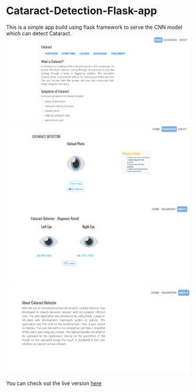 # Cataract-Detection-Flask-app
This is a simple app build using flask framework to serve the CNN model which can detect Cataract.
![ui](UI-imgaes/ui-1.png)
![ui](UI-imgaes/ui-2.png)
![ui](UI-imgaes/ui-3.png)
![ui](UI-imgaes/ui-4.png)

You can check out the live version [here](https://cataract-detection-flask-app.herokuapp.com/)